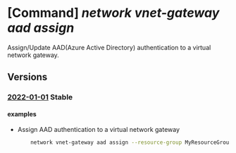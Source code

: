 # [Command] _network vnet-gateway aad assign_

Assign/Update AAD(Azure Active Directory) authentication to a virtual network gateway.

## Versions

### [2022-01-01](/Resources/mgmt-plane/L3N1YnNjcmlwdGlvbnMve30vcmVzb3VyY2Vncm91cHMve30vcHJvdmlkZXJzL21pY3Jvc29mdC5uZXR3b3JrL3ZpcnR1YWxuZXR3b3JrZ2F0ZXdheXMve30=/2022-01-01.xml) **Stable**

<!-- mgmt-plane /subscriptions/{}/resourcegroups/{}/providers/microsoft.network/virtualnetworkgateways/{} 2022-01-01 properties.vpnClientConfiguration -->

#### examples

- Assign AAD authentication to a virtual network gateway
    ```bash
        network vnet-gateway aad assign --resource-group MyResourceGroup --gateway-name MyVnetGateway --tenant MyAADTenantURI --audience MyAADAudienceId --issuer MyAADIssuerURI
    ```
